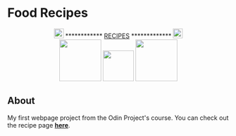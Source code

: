 # **Food Recipes**
<div align="center"><img width="22px" src="https://cdn-icons-png.flaticon.com/512/2879/2879935.png"> ************ <a href="https://s7vent.github.io/odin-recipes/">RECIPES</a> ************* <img width="22px" src="https://cdn-icons-png.flaticon.com/512/2879/2879935.png"></div>


<div align="center"><img width="95px" height="auto" src="https://images.unsplash.com/photo-1578160112054-954a67602b88?ixlib=rb-1.2.1&ixid=MnwxMjA3fDB8MHxwaG90by1wYWdlfHx8fGVufDB8fHx8&auto=format&fit=crop&w=1074&q=80"> <img width="70px" height="70px" src="https://www.allrecipes.com/thmb/J5mRjXelFkJVHNyWxCd9Pn1bC8c=/2250x0/filters:no_upscale():max_bytes(150000):strip_icc():gifv():format(webp)/459698-17f5fc72df284f07ac29f81d8b531890.jpg"> <img width="95px" src="https://www.allrecipes.com/thmb/LpVI5s3aJ2S1HwdsxKDpkJkWL0g=/2250x0/filters:no_upscale():max_bytes(150000):strip_icc():gifv():format(webp)/2352284-thai-green-curry-chicken-ahartfie-4x3-1-5309c7bf92cf4b0a9f2da42e54b8d391.jpg"></div>

## About
My first webpage project from the Odin Project's course. You can check out the recipe page [**here**](https://s7vent.github.io/odin-recipes/).
